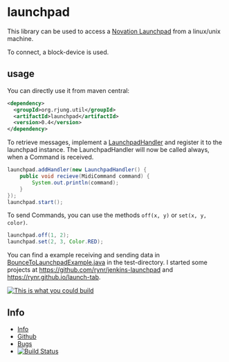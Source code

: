 launchpad
=========

This library can be used to access a [Novation Launchpad](http://uk.novationmusic.com/midi-controllers-digital-dj/launchpad)
from a linux/unix machine.

To connect, a block-device is used.

usage
-----

You can directly use it from maven central:
```xml
<dependency>
  <groupId>org.rjung.util</groupId>
  <artifactId>launchpad</artifactId>
  <version>0.4</version>
</dependency>
```

To retrieve messages, implement a
[LaunchpadHandler](https://github.com/rynr/launchpad/blob/master/src/main/java/org/rjung/util/launchpad/LaunchpadHandler.java)
and register it to the launchpad instance. The LaunchpadHandler will now be
called always, when a Command is received.

```java
launchpad.addHandler(new LaunchpadHandler() {
    public void recieve(MidiCommand command) {
        System.out.println(command);
    }
});
launchpad.start();
```

To send Commands, you can use the methods `off(x, y)` or `set(x, y, color)`.

```java
launchpad.off(1, 2);
launchpad.set(2, 3, Color.RED);
```

You can find a example receiving and sending data in
[BounceToLaunchpadExample.java](https://github.com/rynr/launchpad/blob/master/src/test/java/org/rjung/util/launchpad/example/BounceToLaunchpadExample.java)
in the test-directory. I started some projects at https://github.com/rynr/jenkins-launchpad and https://rynr.github.io/launch-tab.

[![This is what you could build](https://img.youtube.com/vi/9cYpqWWpjjY/0.jpg)](https://www.youtube.com/watch?v=9cYpqWWpjjY)

Info
----

 - [Info](https://rynr.github.io/launchpad/)
 - [Github](https://github.com/rynr/launchpad)
 - [Bugs](https://github.com/rynr/launchpad/issues)
 - [![Build Status](https://travis-ci.org/rynr/launchpad.svg?branch=master)](https://travis-ci.org/rynr/launchpad)


